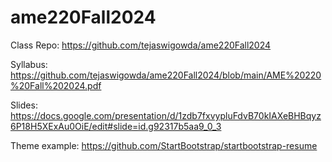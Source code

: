 # ame220Fall2024

Class Repo: https://github.com/tejaswigowda/ame220Fall2024

Syllabus: https://github.com/tejaswigowda/ame220Fall2024/blob/main/AME%20220%20Fall%202024.pdf

Slides: https://docs.google.com/presentation/d/1zdb7fxvypluFdvB70kIAXeBHBqyz6P18H5XExAu0OiE/edit#slide=id.g92317b5aa9_0_3



Theme example: https://github.com/StartBootstrap/startbootstrap-resume

